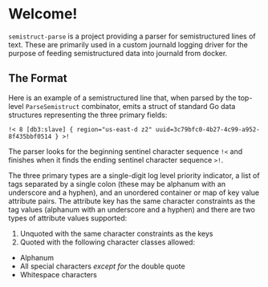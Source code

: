 # Welcome!

`semistruct-parse` is a project providing a parser for semistructured lines of
text. These are primarily used in a custom journald logging
driver for the purpose of feeding semistructured data into journald from docker.

## The Format

Here is an example of a semistructured line that, when parsed by the top-level
`ParseSemistruct` combinator, emits a struct of standard Go data structures
representing the three primary fields:

`!< 8 [db3:slave] { region="us-east-d z2" uuid=3c79bfc0-4b27-4c99-a952-8f435bbf0514 } >!`

The parser looks for the beginning sentinel character sequence `!<` and finishes
when it finds the ending sentinel character sequence `>!`.

The three primary types are a single-digit log level priority indicator, a list
of tags separated by a single colon (these may be alphanum with an underscore
and a hyphen), and an unordered container or map of key value attribute
pairs. The attribute key has the same character constraints as the tag values
(alphanum with an underscore and a hyphen) and there are two types of attribute
values supported:

1. Unquoted with the same character constraints as the keys
2. Quoted with the following character classes allowed:
  - Alphanum
  - All special characters _except for_ the double quote
  - Whitespace characters
